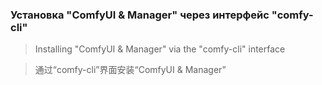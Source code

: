 ### Установка "ComfyUI & Manager" через интерфейс "comfy-cli"

> Installing "ComfyUI & Manager" via the "comfy-cli" interface

>  通过“comfy-cli”界面安装“ComfyUI & Manager”

